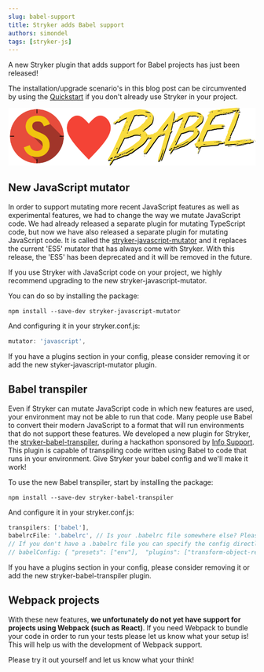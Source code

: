 ```yaml
---
slug: babel-support
title: Stryker adds Babel support
authors: simondel
tags: [stryker-js]
---
```


A new Stryker plugin that adds support for Babel projects has just been released!

The installation/upgrade scenario's in this blog post can be circumvented by using the [Quickstart](https://stryker-mutator.github.io/quickstart.html) if you don't already use Stryker in your project.

![](/images/blogs/love-babel.png)

<!--truncate-->

## New JavaScript mutator

In order to support mutating more recent JavaScript features as well as experimental features, we had to change the way we mutate JavaScript code.
We had already released a separate plugin for mutating TypeScript code, but now we have also released a separate plugin for mutating JavaScript code.
It is called the [stryker-javascript-mutator](https://www.npmjs.com/package/stryker-javascript-mutator) and it replaces the current 'ES5' mutator that has always come with Stryker. With this release, the 'ES5' has been deprecated and it will be removed in the future.

If you use Stryker with JavaScript code on your project, we highly recommend upgrading to the new stryker-javascript-mutator.

You can do so by installing the package:

```
npm install --save-dev stryker-javascript-mutator
```

And configuring it in your stryker.conf.js:

```js
mutator: 'javascript',
```

If you have a plugins section in your config, please consider removing it or add the new styker-javascript-mutator plugin.

## Babel transpiler

Even if Stryker can mutate JavaScript code in which new features are used, your environment may not be able to run that code.
Many people use Babel to convert their modern JavaScript to a format that will run environments that do not support these features.
We developed a new plugin for Stryker, the [stryker-babel-transpiler](https://www.npmjs.com/package/stryker-babel-transpiler), during a hackathon sponsored by [Info Support](https://opensource.infosupport.com).
This plugin is capable of transpiling code written using Babel to code that runs in your environment. Give Stryker your babel config and we'll make it work!

To use the new Babel transpiler, start by installing the package:

```
npm install --save-dev stryker-babel-transpiler
```

And configure it in your stryker.conf.js:

```js
transpilers: ['babel'],
babelrcFile: '.babelrc', // Is your .babelrc file somewhere else? Please specify it here.
// If you don't have a .babelrc file you can specify the config directly (Not recommended!):
// babelConfig: { "presets": ["env"],  "plugins": ["transform-object-rest-spread"] },
```

If you have a plugins section in your config, please consider removing it or add the new stryker-babel-transpiler plugin.

## Webpack projects

With these new features, **we unfortunately do not yet have support for projects using Webpack (such as React)**.
If you need Webpack to bundle your code in order to run your tests please let us know what your setup is! This will help us with the development of Webpack support.

Please try it out yourself and let us know what your think!
